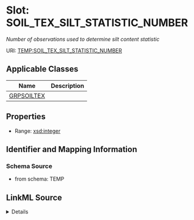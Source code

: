 # Slot: SOIL_TEX_SILT_STATISTIC_NUMBER
_Number of observations used to determine silt content statistic_


URI: [TEMP:SOIL_TEX_SILT_STATISTIC_NUMBER](https://example.org/TEMP/SOIL_TEX_SILT_STATISTIC_NUMBER)



<!-- no inheritance hierarchy -->




## Applicable Classes

| Name | Description |
| --- | --- |
[GRPSOILTEX](GRPSOILTEX.md) | 






## Properties

* Range: [xsd:integer](xsd:integer)







## Identifier and Mapping Information







### Schema Source


* from schema: TEMP




## LinkML Source

<details>
```yaml
name: SOIL_TEX_SILT_STATISTIC_NUMBER
description: Number of observations used to determine silt content statistic
from_schema: TEMP
rank: 1000
alias: SOIL_TEX_SILT_STATISTIC_NUMBER
domain_of:
- GRP_SOIL_TEX
range: integer

```
</details>
